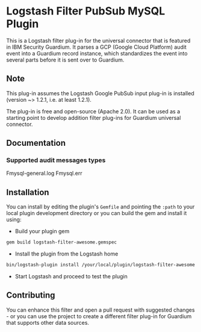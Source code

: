 # Logstash Filter PubSub MySQL Plugin

This is a Logstash filter plug-in for the universal connector that is featured in IBM Security Guardium. It parses a GCP (Google Cloud Platform) audit event into a Guardium record instance, which standardizes the event into several parts before it is sent over to Guardium.

## Note
This plug-in assumes the Logstash Google PubSub input plug-in is installed (version ~> 1.2.1, i.e. at least 1.2.1).

The plug-in is free and open-source (Apache 2.0). It can be used as a starting point to develop addition filter plug-ins for Guardium universal connector.

## Documentation

### Supported audit messages types
Fmysql-general.log
Fmysql.err

## Installation

You can install by editing the plugin's `Gemfile` and pointing the `:path` to your local plugin development directory or you can build the gem and install it using:

- Build your plugin gem
```sh
gem build logstash-filter-awesome.gemspec
```
- Install the plugin from the Logstash home
```sh
bin/logstash-plugin install /your/local/plugin/logstash-filter-awesome.gem
```
- Start Logstash and proceed to test the plugin

## Contributing

You can enhance this filter and open a pull request with suggested changes - or you can use the project to create a different filter plug-in for Guardium that supports other data sources.
